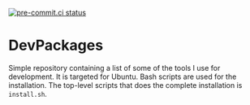 [![pre-commit.ci status](https://results.pre-commit.ci/badge/github/joclement/DevPackages/main.svg)](https://results.pre-commit.ci/latest/github/joclement/DevPackages/main)

# DevPackages

Simple repository containing a list of some of the tools I use for development.
It is targeted for Ubuntu.
Bash scripts are used for the installation.
The top-level scripts that does the complete installation is `install.sh`.
